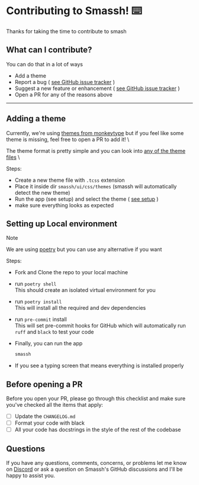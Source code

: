 # Contributing to Smassh! ⌨️

Thanks for taking the time to contribute to smash

## What can I contribute?

You can do that in a lot of ways

- Add a theme
- Report a bug ( [see GitHub issue tracker](https://github.com/kraanzu/termtyper/issues) )
- Suggest a new feature or enhancement ( [see GitHub issue tracker](https://github.com/kraanzu/termtyper/issues) )
- Open a PR for any of the reasons above

<hr>


## Adding a theme

Currently, we're using [themes from monkeytype](https://github.com/monkeytypegame/monkeytype/tree/master/frontend/static/themes) but if you feel like some theme is missing, 
feel free to open a PR to add it! \

The theme format is pretty simple and you can look into [any of the theme files](smassh/ui/css/themes) \

Steps:

- Create a new theme file with `.tcss` extension
- Place it inside dir `smassh/ui/css/themes` (smassh will automatically detect the new theme)
- Run the app (see setup) and select the theme ( [see setup](#setting-up-local-environment) )
- make sure everything looks as expected

## Setting up Local environment

> [!NOTE]
> We are using [poetry](https://python-poetry.org/) but you can use any alternative if you want

Steps:
- Fork and Clone the repo to your local machine
  
- run `poetry shell` \
  This should create an isolated virtual environment for you

- run `poetry install` \
  This will install all the required and dev dependencies 

- run `pre-commit` install \
  This will set pre-commit hooks for GitHub which will automatically run `ruff` and `black` to test your code

- Finally, you can run the app
  ```bash
  smassh
  ```

- If you see a typing screen that means everything is installed properly


## Before opening a PR

Before you open your PR, please go through this checklist and make sure you've checked all the items that apply:

 - [ ] Update the `CHANGELOG.md`
 - [ ] Format your code with black
 - [ ] All your code has docstrings in the style of the rest of the codebase

## Questions
If you have any questions, comments, concerns, or problems let me know on [Discord](https://discord.com/invite/WA2ER9MBWa) or ask a question on Smassh's GitHub discussions and I'll be happy to assist you.
